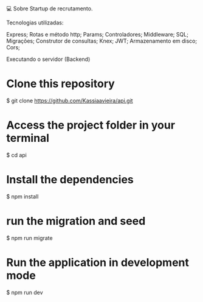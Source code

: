 💻 Sobre
Startup de recrutamento.

Tecnologias utilizadas:

Express;
Rotas e método http;
Params;
Controladores;
Middleware;
SQL;
Migrações;
Construtor de consultas;
Knex;
JWT;
Armazenamento em disco;
Cors;

 Executando o servidor (Backend)
# Clone this repository
$ git clone https://github.com/Kassiaavieira/api.git

# Access the project folder in your terminal
$ cd api

# Install the dependencies
$ npm install

# run the migration and seed
$ npm run migrate

# Run the application in development mode
$ npm run dev
